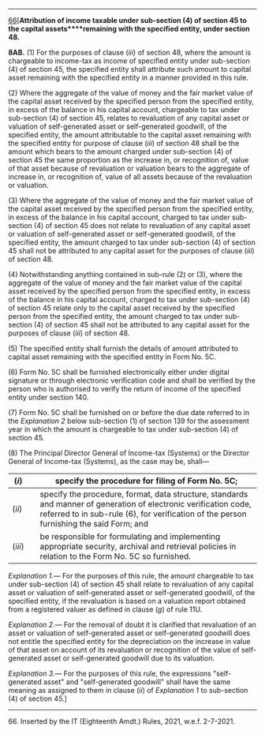 ****

[66](javascript:ShowFootnote\('fn383a'\);)[**Attribution of income taxable under sub-section (4) of section 45 to the capital assets****remaining with the specified entity, under section 48.**

**8AB.** (1) For the purposes of clause (_iii_) of section 48, where the amount is chargeable to income-tax as income of specified entity under sub-section (4) of section 45, the specified entity shall attribute such amount to capital asset remaining with the specified entity in a manner provided in this rule.

(2) Where the aggregate of the value of money and the fair market value of the capital asset received by the specified person from the specified entity, in excess of the balance in his capital account, chargeable to tax under sub-section (4) of section 45, relates to revaluation of any capital asset or valuation of self-generated asset or self-generated goodwill, of the specified entity, the amount attributable to the capital asset remaining with the specified entity for purpose of clause (_iii_) of section 48 shall be the amount which bears to the amount charged under sub-section (4) of section 45 the same proportion as the increase in, or recognition of, value of that asset because of revaluation or valuation bears to the aggregate of increase in, or recognition of, value of all assets because of the revaluation or valuation.

(3) Where the aggregate of the value of money and the fair market value of the capital asset received by the specified person from the specified entity, in excess of the balance in his capital account, charged to tax under sub-section (4) of section 45 does not relate to revaluation of any capital asset or valuation of self-generated asset or self-generated goodwill, of the specified entity, the amount charged to tax under sub-section (4) of section 45 shall not be attributed to any capital asset for the purposes of clause (_iii_) of section 48.

(4) Notwithstanding anything contained in sub-rule (2) or (3), where the aggregate of the value of money and the fair market value of the capital asset received by the specified person from the specified entity, in excess of the balance in his capital account, charged to tax under sub-section (4) of section 45 relate only to the capital asset received by the specified person from the specified entity, the amount charged to tax under sub-section (4) of section 45 shall not be attributed to any capital asset for the purposes of clause (_iii_) of section 48.

(5) The specified entity shall furnish the details of amount attributed to capital asset remaining with the specified entity in Form No. 5C.

(6) Form No. 5C shall be furnished electronically either under digital signature or through electronic verification code and shall be verified by the person who is authorised to verify the return of income of the specified entity under section 140.

(7) Form No. 5C shall be furnished on or before the due date referred to in the _Explanation 2_ below sub-section (1) of section 139 for the assessment year in which the amount is chargeable to tax under sub-section (4) of section 45.

(8) The Principal Director General of Income-tax (Systems) or the Director General of Income-tax (Systems), as the case may be, shall—

(_i_)|  |  specify the procedure for filing of Form No. 5C;  
---|---|---  
(_ii_)|  |  specify the procedure, format, data structure, standards and manner of generation of electronic verification code, referred to in sub-rule (6), for verification of the person furnishing the said Form; and  
(_iii_)|  |  be responsible for formulating and implementing appropriate security, archival and retrieval policies in relation to the Form No. 5C so furnished.  
  
_Explanation 1.—_ For the purposes of this rule, the amount chargeable to tax under sub-section (4) of section 45 shall relate to revaluation of any capital asset or valuation of self-generated asset or self-generated goodwill, of the specified entity, if the revaluation is based on a valuation report obtained from a registered valuer as defined in clause (_g_) of rule 11U.

_Explanation 2.—_ For the removal of doubt it is clarified that revaluation of an asset or valuation of self-generated asset or self-generated goodwill does not entitle the specified entity for the depreciation on the increase in value of that asset on account of its revaluation or recognition of the value of self-generated asset or self-generated goodwill due to its valuation.

_Explanation 3.—_ For the purposes of this rule, the expressions "self-generated asset" and "self-generated goodwill" shall have the same meaning as assigned to them in clause (_ii_) of _Explanation 1_ to sub-section (4) of section 45.]

* * *

66\. Inserted by the IT (Eighteenth Amdt.) Rules, 2021, w.e.f. 2-7-2021.